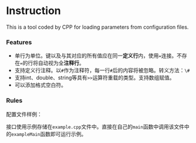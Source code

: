 # Instruction

This is a tool coded by CPP for loading parameters from configuration files.



### Features

- 单行为单位。键以及与其对应的所有值应在同一**定义行**内，使用`=`连接。不存在`=`的行将自动视为全**注释行**。
- 支持定义行注释。以`#`作为注释符，每一行`#`后的内容将被忽略。转义方法：`\#`
- 支持int、double、string等具有`>>`运算符重载的类型。支持数组赋值。
- 可以添加格式空白符。




### Rules



配置文件样例：


接口使用示例存储在`example.cpp`文件中。直接在自己的`main`函数中调用该文件中的`exampleMain`函数即可运行示例。